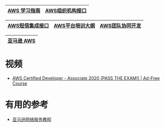 
[AWS 学习指南](https://www.kancloud.cn/decai_edu/aws_study#/catalog)|[AWS组织机构接口](https://www.kancloud.cn/youngheart/awsorgapi#/catalog)|
---|---|

[AWS短信集成接口](https://www.kancloud.cn/youngheart/awssms#/catalog)|[AWS平台培训大纲](https://www.kancloud.cn/decai_edu/aws_bx#/catalog)|[AWS团队协同开发](https://www.kancloud.cn/decai_edu/aws_outline_devops#/catalog)|
---|---|---|

[亚马逊 AWS](https://www.kancloud.cn/guopengju/amazon-aws#/catalog)|
---|


# 视频

* [AWS Certified Developer - Associate 2020 (PASS THE EXAM!) | Ad-Free Course](https://www.youtube.com/watch?v=RrKRN9zRBWs)


# 有用的参考

* [亚马逊网络服务教程](http://www.vue5.com/amazon_web_services/amazon_web_services.html)
